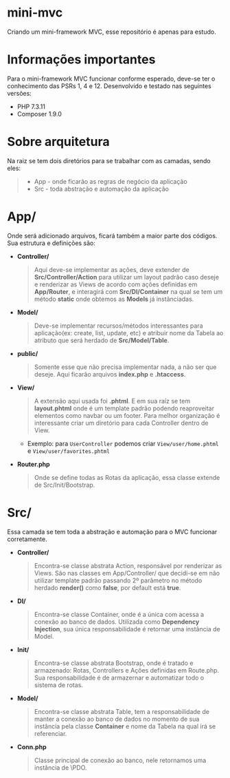 # mini-mvc
Criando um mini-framework MVC, esse repositório é apenas para estudo.

# Informações importantes
Para o mini-framework MVC funcionar conforme esperado, deve-se ter o conhecimento das PSRs 1, 4 e 12. Desenvolvido e testado nas seguintes versões:
- PHP 7.3.11
- Composer 1.9.0

# Sobre arquitetura
Na raiz se tem dois diretórios para se trabalhar com as camadas, sendo eles:
>- App - onde ficarão as regras de negócio da aplicação
>- Src - toda abstração e automação da aplicação

# App/
Onde será adicionado arquivos, ficará também a maior parte dos códigos. Sua estrutura e definições são:

* **Controller/**
  >Aqui deve-se implementar as ações, deve extender de **Src/Controller/Action** para utilizar um layout padrão caso deseje e
  renderizar as Views de acordo com ações definidas em **App/Router**, e interagirá com **Src/DI/Container** na qual se tem um
  método **static** onde obtemos as **Models** já instânciadas.

* **Model/**
  >Deve-se implementar recursos/métodos interessantes para aplicação(ex: create, list, update, etc) e atribuir nome da Tabela ao
  atributo que será herdado de **Src/Model/Table**.
  
* **public/**
  >Somente esse que não precisa implementar nada, a não ser que deseje. Aqui ficarão arquivos **index.php** e **.htaccess**.

* **View/**
  >A extensão aqui usada foi **.phtml**. E em sua raíz se tem **layout.phtml** onde é um template padrão podendo reaproveitar
  elementos como navbar ou um footer. Para melhor organização é interessante criar um diretório para cada Controller dentro de View.
    - Exemplo: para ```UserController``` podemos criar ```View/user/home.phtml``` e ```View/user/favorites.phtml```
    
* **Router.php**
  >Onde se define todas as Rotas da aplicação, essa classe extende de Src/Init/Bootstrap.
  
# Src/
Essa camada se tem toda a abstração e automação para o MVC funcionar corretamente.

* **Controller/**
  >Encontra-se classe abstrata Action, responsável por renderizar as Views. São nas classes em App/Controller/ que decidi-se
  em não utilizar template padrão passando 2º parâmetro no método herdado **render()** como **false**, por default está **true**.
  
* **DI/**
  >Encontra-se classe Container, onde é a única com acessa a conexão ao banco de dados. Utilizada como **Dependency Injection**,
  sua única responsabilidade é retornar uma instância de Model.
  
* **Init/**
  >Encontra-se classe abstrata Bootstrap, onde é tratado e armazenado: Rotas, Controllers e Ações definidas em Route.php.
  Sua responsabilidade é de armazernar e automatizar todo o sistema de rotas.
  
* **Model/**
  >Encontra-se classe abstrata Table, tem a responsabilidade de manter a conexão ao banco de dados no momento de sua instância pela
  classe **Container** e nome da Tabela na qual irá se referenciar.
  
* **Conn.php**
  >Classe principal de conexão ao banco, nele retornamos uma instância de \PDO.
